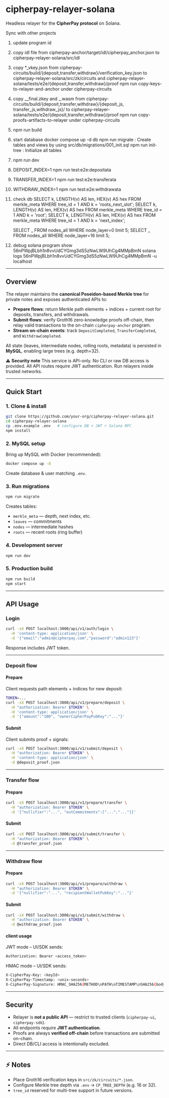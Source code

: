 # cipherpay-relayer-solana

Headless relayer for the **CipherPay protocol** on Solana.

Sync with other projects

1. update program id
2. copy idl file from cipherpay-anchor/target/idl/cipherpay_anchor.json to cipherpay-relayer-solana/src/idl
3. copy \*\_vkey.json from cipherpay-circuits/build/{deposit,transfer,withdraw}/verification_key.json to cipherpay-relayer-solana/src/zk/circuits and cipherpay-relayer-solana/tests/e2e/{deposit,transfer,withdraw}/proof
   npm run copy-keys-to-relayer-and-anchor under cipherpay-circuits
4. copy _\_final.zkey and _.wasm from cipherpay-circuits/build/{deposit,transfer,withdraw}/{deposit_js, transfer_js,withdraw_js}/ to cipherpay-relayer-solana/tests/e2e/{deposit,transfer,withdraw}/proof
   npm run copy-proofs-artifacts-to-relayer under cipherpay-circuits
5. npm run build
6. start database
   docker compose up -d db
   npm run migrate : Create tables and views by using src/db/migrations/001_init.sql
   npm run init-tree : Initialize all tables
7. npm run dev
8. DEPOSIT_INDEX=1 npm run test:e2e:depositata
9. TRANSFER_INDEX=1 npm run test:e2e:transferata
10. WITHDRAW_INDEX=1 npm run test:e2e:withdrawata
11. check db
    SELECT k, LENGTH(v) AS len, HEX(v) AS hex FROM merkle_meta WHERE tree_id = 1 AND k = 'roots_next_slot';
    SELECT k, LENGTH(v) AS len, HEX(v) AS hex FROM merkle_meta WHERE tree_id = 1 AND k = 'root';
    SELECT k, LENGTH(v) AS len, HEX(v) AS hex FROM merkle_meta WHERE tree_id = 1 AND k = 'next_index';

    SELECT _ FROM nodes_all WHERE node_layer=0 limit 5;
    SELECT _ FROM nodes_all WHERE node_layer=16 limit 5;

12. debug
    solana program show 56nPWpjBLbh1n8vvUdCYGmg3dS5zNwLW9UhCg4MMpBmN
    solana logs 56nPWpjBLbh1n8vvUdCYGmg3dS5zNwLW9UhCg4MMpBmN -u localhost

---

## Overview

The relayer maintains the **canonical Poseidon-based Merkle tree** for private notes and exposes authenticated APIs to:

- **Prepare flows**: return Merkle path elements + indices + current root for deposits, transfers, and withdrawals.
- **Submit flows**: verify Groth16 zero-knowledge proofs off-chain, then relay valid transactions to the on-chain `cipherpay-anchor` program.
- **Stream on-chain events**: track `DepositCompleted`, `TransferCompleted`, and `WithdrawCompleted`.

All state (leaves, intermediate nodes, rolling roots, metadata) is persisted in **MySQL**, enabling large trees (e.g. depth=32).

⚠️ **Security note**
This service is API-only. No CLI or raw DB access is provided.
All API routes require JWT authentication. Run relayers inside trusted networks.

---

## Quick Start

### 1. Clone & install

```bash
git clone https://github.com/your-org/cipherpay-relayer-solana.git
cd cipherpay-relayer-solana
cp .env.example .env   # configure DB + JWT + Solana RPC
npm install
```

### 2. MySQL setup

Bring up MySQL with Docker (recommended):

```bash
docker compose up -d
```

Create database & user matching `.env`.

### 3. Run migrations

```bash
npm run migrate
```

Creates tables:

- `merkle_meta` — depth, next index, etc.
- `leaves` — commitments
- `nodes` — intermediate hashes
- `roots` — recent roots (ring buffer)

### 4. Development server

```bash
npm run dev
```

### 5. Production build

```bash
npm run build
npm start
```

---

## API Usage

### Login

```bash
curl -sX POST localhost:3000/api/v1/auth/login \
  -H 'content-type: application/json' \
  -d '{"email":"admin@cipherpay.com","password":"admin123"}'
```

Response includes JWT token.

---

### Deposit flow

#### Prepare

Client requests path elements + indices for new deposit:

```bash
TOKEN=...
curl -sX POST localhost:3000/api/v1/prepare/deposit \
  -H "authorization: Bearer $TOKEN" \
  -H 'content-type: application/json' \
  -d '{"amount":"100", "ownerCipherPayPubKey":"..."}'
```

#### Submit

Client submits proof + signals:

```bash
curl -sX POST localhost:3000/api/v1/submit/deposit \
  -H "authorization: Bearer $TOKEN" \
  -H 'content-type: application/json' \
  -d @deposit_proof.json
```

---

### Transfer flow

#### Prepare

```bash
curl -sX POST localhost:3000/api/v1/prepare/transfer \
  -H "authorization: Bearer $TOKEN" \
  -d '{"nullifier":"...", "outCommitments":["...","..."]}'
```

#### Submit

```bash
curl -sX POST localhost:3000/api/v1/submit/transfer \
  -H "authorization: Bearer $TOKEN" \
  -d @transfer_proof.json
```

---

### Withdraw flow

#### Prepare

```bash
curl -sX POST localhost:3000/api/v1/prepare/withdraw \
  -H "authorization: Bearer $TOKEN" \
  -d '{"nullifier":"...", "recipientWalletPubKey":"..."}'
```

#### Submit

```bash
curl -sX POST localhost:3000/api/v1/submit/withdraw \
  -H "authorization: Bearer $TOKEN" \
  -d @withdraw_proof.json
```

#### client usage

JWT mode – UI/SDK sends:

```bash
Authorization: Bearer <access_token>
```

HMAC mode – UI/SDK sends:

```bash
X-CipherPay-Key: <keyId>
X-CipherPay-Timestamp: <unix-seconds>
X-CipherPay-Signature: HMAC_SHA256(METHOD\nPATH\nTIMESTAMP\nSHA256(body))
```

---

## Security

- Relayer is **not a public API** — restrict to trusted clients (`cipherpay-ui`, `cipherpay-sdk`).
- All endpoints require **JWT authentication**.
- Proofs are always **verified off-chain** before transactions are submitted on-chain.
- Direct DB/CLI access is intentionally excluded.

---

## ⚡ Notes

- Place Groth16 verification keys in `src/zk/circuits/*.json`.
- Configure Merkle tree depth via `.env` → `CP_TREE_DEPTH` (e.g. 16 or 32).
- `tree_id` reserved for multi-tree support in future versions.
